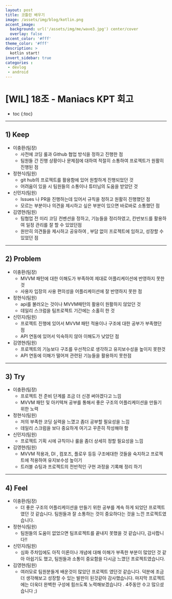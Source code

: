 ```yaml
---
layout: post
title: 코틀린 배우기
image: /assets/img/blog/kotlin.png
accent_image: 
  background: url('/assets/img/me/wave3.jpg') center/cover
  overlay: false
accent_color: '#fff'
theme_color: '#fff'
description: >
  kotlin start!
invert_sidebar: true
categories :
 - devlog	
 - android
---
```


# [WIL] 18조 - Maniacs KPT 회고

* toc
{:toc}
---

## **1) Keep**

- 이충환(팀장)
  - 사전에 코딩 룰과 Github 협업 방식을 정하고 진행한 점
  - 팀원들 간 진행 상황이나 문제점에 대하여 적절히 소통하여 프로젝트가 원활히 진행된 점
- 정현식(팀원)
  - git hub의 프로젝트를 활용함에 있어 원할하게 진행되었던 것
  - 어려움이 있을 시 팀원들의 소통이나 튜터님의 도움을 받았던 것
- 신민지(팀원)
  - Issues 나 PR을 진행하는데 있어서 규칙을 정하고 원활히 진행했던 점
  - 모르는 부분이나 의견을 제시하고 싶은 부분이 있으면 바로바로 소통했던 점
- 김영현(팀원)
  - 팀협업 전 미리 코딩 컨벤션을 정하고, 기능들을 정리하였고, 칸반보드를 활용하여 일정 관리를 잘 할 수 있었던점
  - 원만히 의견들을 제시하고 공유하여 , 부담 없이 프로젝트에 임하고, 성장할 수 있었던 점

------

## **2) Problem**

- 이충환(팀장)
  - MVVM 패턴에 대한 이해도가 부족하여 제대로 어플리케이션에 반영하지 못한 것
  - 사용자 입장의 사용 편의성을 어플리케이션에 잘 반영하지 못한 점
- 정현식(팀원)
  - api를 불러오는 것이나 MVVM패턴의 활용이 원활하지 않았던 것
  - 데일리 스크럼을 팀프로젝트 기간에는 소홀히 한 것
- 신민지(팀원)
  - 프로젝트 진행에 있어서 MVVM 패턴 적용이나 구조에 대한 공부가 부족했던 점
  - API 연동에 있어서 익숙하지 않아 이해도가 낮았던 점
- 김영현(팀원)
  - 프로젝트의 기능보다 구조를 우선적으로 생각하고 유지보수성을 높이지 못한것
  - API 연동에 이해가 떨어져 관련된 기능들을 활용하지 못한점

------

## **3) Try**

- 이충환(팀장)
  - 프로젝트 전 준비 단계를 조금 더 신경 써야겠다고 느낌
  - MVVM 패턴 및 아키텍쳐 공부를 통해서 좋은 구조의 어플리케이션을 만들기 위한 노력
- 정현식(팀원)
  - 저의 부족한 코딩 실력을 느꼈고 좀더 공부할 필요성을 느낌
  - 데일리 스크럼을 보다 중요하게 여기고 꾸준히 작성해야 함
- 신민지(팀원)
  - 프로젝트 기획 시에 규칙이나 룰을 좀더 상세히 정할 필요성을 느낌
- 김영현(팀원)
  - MVVM 적용과, DI , 컴포즈, 플로우 등등 구조에대한 것들을 숙지하고 프로젝트에 적용하여 유지보수성 높이기
  - 트러블 슈팅과 프로젝트의 전반적인 구현 과정을 기록해 정리 하기

------

## **4) Feel**

- 이충환(팀장)
  - 더 좋은 구조의 어플리케이션을 만들기 위한 공부를 계속 하게 되었던 프로젝트였던 것 같습니다. 팀원들과 잘 소통하는 것이 중요하다는 것을 느낀 프로젝트였습니다.
- 정현식(팀원)
  - 팀원들의 도움이 없었으면 팀프로젝트를 끝내지 못했을 것 같습니다, 감사합니다!!
- 신민지(팀원)
  - 심화 주차임에도 아직 이론이나 개념에 대해 이해가 부족한 부분이 많았던 것 같아 아쉽기도 했고, 팀원들과 소통이 중요함을 다시금 느꼈던 프로젝트였습니다.
- 김영현(팀원)
  - 여러모로 팀원분들게 배운것이 많았던 프로젝트 였던것 같습니다. 덕분에 조금더 생각해보고 성장할 수 있는 발판이 된것같아 감사했습니다. 마지막  프로젝트에는 더욱더 완벽한 구성에 힘쓰도록 노력해보겠습니다 . 4주동안 수고 많으셨습니다 ;)